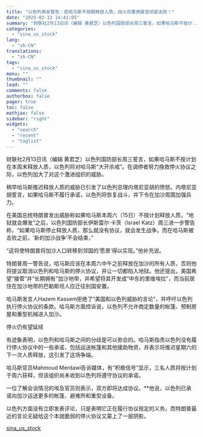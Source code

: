 ```yaml
---
title: "以色列再发警告：若哈马斯不按期释放人质，战火将重燃直至彻底击败！"
date: "2025-02-13 14:41:05"
summary: "财联社2月13日讯（编辑 黄君芝）以色列国防部长周三誓言，如果哈马斯不按计..."
categories:
  - "sina_us_stock"
lang:
  - "zh-CN"
translations:
  - "zh-CN"
tags:
  - "sina_us_stock"
menu: ""
thumbnail: ""
lead: ""
comments: false
authorbox: false
pager: true
toc: false
mathjax: false
sidebar: "right"
widgets:
  - "search"
  - "recent"
  - "taglist"
---
```


财联社2月13日讯（编辑 黄君芝）以色列国防部长周三誓言，如果哈马斯不按计划在本周末释放人质，以色列将对哈马斯“大开杀戒”。在调停者努力挽救停火协议之际，以色列加大了对这个激进组织的威胁。

稍早哈马斯推迟释放人质的威胁已引发了以色列总理内塔尼亚胡的愤怒。内塔尼亚胡誓言，如果哈马斯不履行承诺，以色列将恢复战斗，并下令在加沙周围加强兵力。

在美国总统特朗普发出威胁称如果哈马斯本周六（15日）不按计划释放人质，“地狱就会爆发”之后，以色列国防部长伊斯雷尔·卡茨（Israel Katz）周三进一步警告称，“如果哈马斯停止释放人质，那么就没有协议，就会发生战争。而在哈马斯被击败之前，‘新的加沙战争’不会结束，”

“这将使特朗普将加沙人口转移到邻国的‘愿景’得以实现。”他补充说。

特朗普周一警告说，哈马斯应该在本周六中午之前释放在加沙的所有人质，否则他将提议取消以色列和哈马斯的停火协议，并让一切都陷入地狱。他还提出，美国希望“接管”并“长期拥有”加沙地带，并希望将其开发成“中东的里维埃拉”，而当前居住在加沙地带的巴勒斯坦人应迁往别国安置。

哈马斯发言人Hazem Kassem拒绝了“美国和以色列威胁的言论”，并呼吁以色列执行停火协议的条款。哈马斯方面控诉说，以色列不允许商定数量的帐篷、预制房屋和重型机械进入加沙。

停火仍有望延续

有迹象表明，以色列和哈马斯之间的分歧是可以弥合的。哈马斯指责以色列没有履行停火协议中的一些承诺，包括运送帐篷和其他援助物资，并表示将推迟星期六的下一次人质释放，这引发了这场争端。

哈马斯官员Mahmoud Merdawi告诉媒体，有“积极信号”显示，三名人质将按计划于周六获释，但该组织尚未收到以色列将遵守协议的承诺。

一位了解会谈情况的埃及官员则表示，双方即将达成协议。\*\*他说，以色列已承诺向加沙运送更多的帐篷、避难所和重型设备。

以色列方面没有立即发表评论，只是表明它正在履行协议规定的义务。而特朗普最近的言论无疑给这个本就脆弱的停火协议又蒙上了一层阴影。

[sina_us_stock](https://finance.sina.com.cn/roll/2025-02-13/doc-inekimah8423560.shtml)
